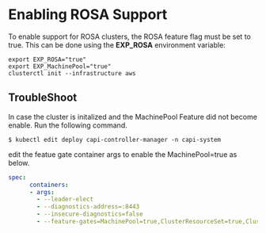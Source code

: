 # Enabling ROSA Support

To enable support for ROSA clusters, the ROSA feature flag must be set to true. This can be done using the **EXP_ROSA** environment variable:

```shell
export EXP_ROSA="true"
export EXP_MachinePool="true"
clusterctl init --infrastructure aws
```

## TroubleShoot
In case the cluster is initalized and the MachinePool Feature did not become enable. Run the following command.
```shell
$ kubectl edit deploy capi-controller-manager -n capi-system
```
edit the featue gate container args to enable the MachinePool=true as below.

```yaml
spec:
      containers:
      - args:
        - --leader-elect
        - --diagnostics-address=:8443
        - --insecure-diagnostics=false
        - --feature-gates=MachinePool=true,ClusterResourceSet=true,ClusterTopology=true,RuntimeSDK=false,MachineSetPreflightChecks=false
```
